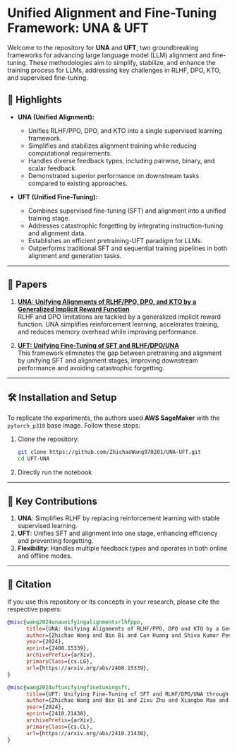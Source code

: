 
# Unified Alignment and Fine-Tuning Framework: UNA & UFT

Welcome to the repository for **UNA** and **UFT**, two groundbreaking frameworks for advancing large language model (LLM) alignment and fine-tuning. These methodologies aim to simplify, stabilize, and enhance the training process for LLMs, addressing key challenges in RLHF, DPO, KTO, and supervised fine-tuning.

## 🚀 Highlights

- **UNA (Unified Alignment):**
  - Unifies RLHF/PPO, DPO, and KTO into a single supervised learning framework.
  - Simplifies and stabilizes alignment training while reducing computational requirements.
  - Handles diverse feedback types, including pairwise, binary, and scalar feedback.
  - Demonstrated superior performance on downstream tasks compared to existing approaches.

- **UFT (Unified Fine-Tuning):**
  - Combines supervised fine-tuning (SFT) and alignment into a unified training stage.
  - Addresses catastrophic forgetting by integrating instruction-tuning and alignment data.
  - Establishes an efficient pretraining-UFT paradigm for LLMs.
  - Outperforms traditional SFT and sequential training pipelines in both alignment and generation tasks.

---

## 📘 Papers

1. **[UNA: Unifying Alignments of RLHF/PPO, DPO, and KTO by a Generalized Implicit Reward Function](./UNA.pdf)**  
   RLHF and DPO limitations are tackled by a generalized implicit reward function. UNA simplifies reinforcement learning, accelerates training, and reduces memory overhead while improving performance.

2. **[UFT: Unifying Fine-Tuning of SFT and RLHF/DPO/UNA](./UFT.pdf)**  
   This framework eliminates the gap between pretraining and alignment by unifying SFT and alignment stages, improving downstream performance and avoiding catastrophic forgetting.

---

## 🛠️ Installation and Setup

To replicate the experiments, the authors used **AWS SageMaker** with the `pytorch_p310` base image. Follow these steps:

1. Clone the repository:
   ```bash
   git clone https://github.com/ZhichaoWang970201/UNA-UFT.git
   cd UFT-UNA
   ```

2. Directly run the notebook
   
---

## 🌟 Key Contributions

1. **UNA**: Simplifies RLHF by replacing reinforcement learning with stable supervised learning.
2. **UFT**: Unifies SFT and alignment into one stage, enhancing efficiency and preventing forgetting.
3. **Flexibility**: Handles multiple feedback types and operates in both online and offline modes.

---

## 📝 Citation

If you use this repository or its concepts in your research, please cite the respective papers:

```bibtex
@misc{wang2024unaunifyingalignmentsrlhfppo,
      title={UNA: Unifying Alignments of RLHF/PPO, DPO and KTO by a Generalized Implicit Reward Function}, 
      author={Zhichao Wang and Bin Bi and Can Huang and Shiva Kumar Pentyala and Zixu James Zhu and Sitaram Asur and Na Claire Cheng},
      year={2024},
      eprint={2408.15339},
      archivePrefix={arXiv},
      primaryClass={cs.LG},
      url={https://arxiv.org/abs/2408.15339}, 
}

@misc{wang2024uftunifyingfinetuningsft,
      title={UFT: Unifying Fine-Tuning of SFT and RLHF/DPO/UNA through a Generalized Implicit Reward Function}, 
      author={Zhichao Wang and Bin Bi and Zixu Zhu and Xiangbo Mao and Jun Wang and Shiyu Wang},
      year={2024},
      eprint={2410.21438},
      archivePrefix={arXiv},
      primaryClass={cs.CL},
      url={https://arxiv.org/abs/2410.21438}, 
}
```
